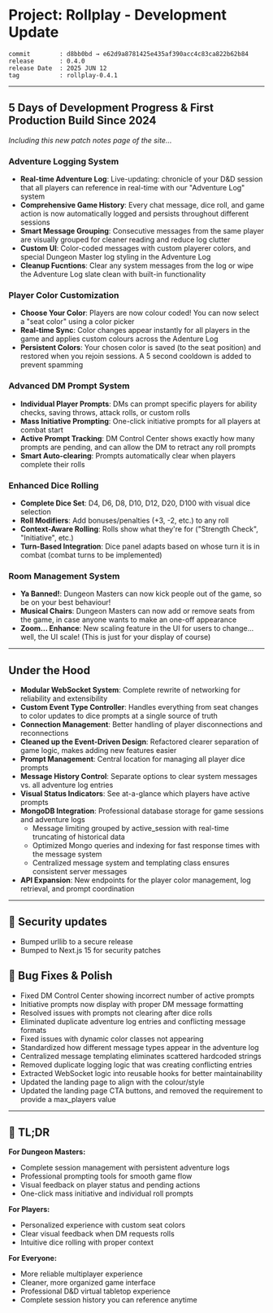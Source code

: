 # Project: Rollplay - Development Update 


```
commit        : d8bb0bd → e62d9a8781425e435af390acc4c83ca822b62b84
release       : 0.4.0
release Date  : 2025 JUN 12
tag           : rollplay-0.4.1
```

---

## **5 Days of Development Progress & First Production Build Since 2024**
*Including this new patch notes page of the site...*

### **Adventure Logging System**
- **Real-time Adventure Log**: Live-updating: chronicle of your D&D session that all players can reference in real-time with our "Adventure Log" system
- **Comprehensive Game History**: Every chat message, dice roll, and game action is now automatically logged and persists throughout different sessions
- **Smart Message Grouping**: Consecutive messages from the same player are visually grouped for cleaner reading and reduce log clutter
- **Custom UI**: Color-coded messages with custom playerer colors, and special Dungeon Master log styling in the Adventure Log
- **Cleanup Fucntions**: Clear any system messages from the log or wipe the Adventure Log slate clean with built-in functionality

### **Player Color Customization**
- **Choose Your Color**: Players are now colour coded! You can now select a "seat color" using a color picker
- **Real-time Sync**: Color changes appear instantly for all players in the game and applies custom colours across the Adenture Log
- **Persistent Colors**: Your chosen color is saved (to the seat position) and restored when you rejoin sessions. A 5 second cooldown is added to prevent spamming 

### **Advanced DM Prompt System**
- **Individual Player Prompts**: DMs can prompt specific players for ability checks, saving throws, attack rolls, or custom rolls
- **Mass Initiative Prompting**: One-click initiative prompts for all players at combat start
- **Active Prompt Tracking**: DM Control Center shows exactly how many prompts are pending, and can allow the DM to retract any roll prompts
- **Smart Auto-clearing**: Prompts automatically clear when players complete their rolls

### **Enhanced Dice Rolling**
- **Complete Dice Set**: D4, D6, D8, D10, D12, D20, D100 with visual dice selection
- **Roll Modifiers**: Add bonuses/penalties (+3, -2, etc.) to any roll
- **Context-Aware Rolling**: Rolls show what they're for ("Strength Check", "Initiative", etc.)
- **Turn-Based Integration**: Dice panel adapts based on whose turn it is in combat (combat turns to be implemented)

### **Room Management System**
- **Ya Banned!**: Dungeon Masters can now kick people out of the game, so be on your best behaviour!
- **Musical Chairs**: Dungeon Masters can now add or remove seats from the game, in case anyone wants to make an one-off appearance
- **Zoom... Enhance**: New scaling feature in the UI for users to change... well, the UI scale! (This is just for your display of course) 

---

## **Under the Hood**

- **Modular WebSocket System**: Complete rewrite of networking for reliability and extensibility
- **Custom Event Type Controller**: Handles everything from seat changes to color updates to dice prompts at a single source of truth
- **Connection Management**: Better handling of player disconnections and reconnections
- **Cleaned up the Event-Driven Design**: Refactored clearer separation of game logic, makes adding new features easier
- **Prompt Management**: Central location for managing all player dice prompts
- **Message History Control**: Separate options to clear system messages vs. all adventure log entries
- **Visual Status Indicators**: See at-a-glance which players have active prompts
- **MongoDB Integration**: Professional database storage for game sessions and adventure logs
    - Message limiting grouped by active_session with real-time truncating of historical data
    - Optimized Mongo queries and indexing for fast response times with the message system
    - Centralized message system and templating class ensures consistent server messages
- **API Expansion**: New endpoints for the player color management, log retrieval, and prompt coordination

---

## 🔐 Security updates
- Bumped urllib to a secure release
- Bumped to Next.js 15 for security patches

## 🐛 **Bug Fixes & Polish**

- Fixed DM Control Center showing incorrect number of active prompts
- Initiative prompts now display with proper DM message formatting
- Resolved issues with prompts not clearing after dice rolls
- Eliminated duplicate adventure log entries and conflicting message formats
- Fixed issues with dynamic color classes not appearing
- Standardized how different message types appear in the adventure log
- Centralized message templating eliminates scattered hardcoded strings
- Removed duplicate logging logic that was creating conflicting entries
- Extracted WebSocket logic into reusable hooks for better maintainability
- Updated the landing page to align with the colour/style
- Updated the landing page CTA buttons, and removed the requirement to provide a max_players value


---

## 🚀 **TL;DR**

**For Dungeon Masters:**
- Complete session management with persistent adventure logs
- Professional prompting tools for smooth game flow  
- Visual feedback on player status and pending actions
- One-click mass initiative and individual roll prompts

**For Players:**
- Personalized experience with custom seat colors
- Clear visual feedback when DM requests rolls
- Intuitive dice rolling with proper context

**For Everyone:**
- More reliable multiplayer experience
- Cleaner, more organized game interface
- Professional D&D virtual tabletop experience
- Complete session history you can reference anytime

